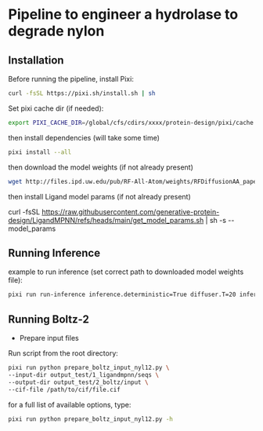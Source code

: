 # Pipeline to engineer a hydrolase to degrade nylon

## Installation

Before running the pipeline, install Pixi:

```bash
curl -fsSL https://pixi.sh/install.sh | sh
```

Set pixi cache dir (if needed):
```bash
export PIXI_CACHE_DIR=/global/cfs/cdirs/xxxx/protein-design/pixi/cache # on NERSC, use project name
```

then install dependencies (will take some time)

```bash
pixi install --all
```

then download the model weights (if not already present)

```bash
wget http://files.ipd.uw.edu/pub/RF-All-Atom/weights/RFDiffusionAA_paper_weights.pt
```


then install Ligand model params (if not already present)

curl -fsSL https://raw.githubusercontent.com/generative-protein-design/LigandMPNN/refs/heads/main/get_model_params.sh | sh -s -- model_params 


## Running Inference 


example to run inference (set correct path to downloaded model weights file):
```bash
pixi run run-inference inference.deterministic=True diffuser.T=20 inference.output_prefix=output/ligand_only/sample inference.input_pdb=input_test/nyl12_jmp.pdb contigmap.contigs=[150-150] inference.ligand=LIG inference.num_designs=1 inference.design_startnum=0 inference.ckpt_path=../RFDiffusionAA_paper_weights.pt
```


## Running Boltz-2 

- Prepare input files

Run script from the root directory:

```bash
pixi run python prepare_boltz_input_nyl12.py \
--input-dir output_test/1_ligandmpnn/seqs \
--output-dir output_test/2_boltz/input \
--cif-file /path/to/cif/file.cif
```

for a full list of available options, type:
```bash
pixi run python prepare_boltz_input_nyl12.py -h
```


